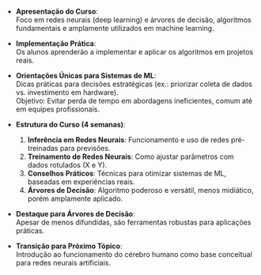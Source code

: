 

- **Apresentação do Curso**:  
  Foco em redes neurais (deep learning) e árvores de decisão, algoritmos fundamentais e amplamente utilizados em machine learning.  

- **Implementação Prática**:  
  Os alunos aprenderão a implementar e aplicar os algoritmos em projetos reais.  

- **Orientações Únicas para Sistemas de ML**:  
  Dicas práticas para decisões estratégicas (ex.: priorizar coleta de dados vs. investimento em hardware).  
  Objetivo: Evitar perda de tempo em abordagens ineficientes, comum até em equipes profissionais.  

- **Estrutura do Curso (4 semanas)**:  
  1. **Inferência em Redes Neurais**: Funcionamento e uso de redes pré-treinadas para previsões.  
  2. **Treinamento de Redes Neurais**: Como ajustar parâmetros com dados rotulados (X e Y).  
  3. **Conselhos Práticos**: Técnicas para otimizar sistemas de ML, baseadas em experiências reais.  
  4. **Árvores de Decisão**: Algoritmo poderoso e versátil, menos midiático, porém amplamente aplicado.  

- **Destaque para Árvores de Decisão**:  
  Apesar de menos difundidas, são ferramentas robustas para aplicações práticas.  

- **Transição para Próximo Tópico**:  
  Introdução ao funcionamento do cérebro humano como base conceitual para redes neurais artificiais.
